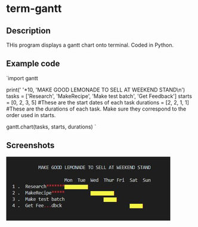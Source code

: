 # term-gantt
## Description
THis program displays a gantt chart onto terminal. Coded in Python.

## Example code
`import gantt

print(' '*10, 'MAKE GOOD LEMONADE TO SELL AT WEEKEND STAND\n')
tasks = ['Research', 'MakeRecipe', 'Make test batch', 'Get Feedback']
starts = [0, 2, 3, 5] #These are the start dates of each task
durations = [2, 2, 1, 1] #These are the durations of each task. Make sure they correspond to the order used in starts.

gantt.chart(tasks, starts, durations)
`

## Screenshots  
![Screenshot 1](https://github.com/rorisang123/term-gantt/blob/main/img/picture%202.JPG)

